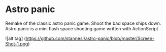 # Astro panic

Remake of the classic astro panic game. Shoot the bad space ships down.
Astro panic is a mini flash space shooting game written with ActionScript


![alt tag] (https://github.com/stannesi/astro-panic/blob/master/Screen-Shot-1.png) 
